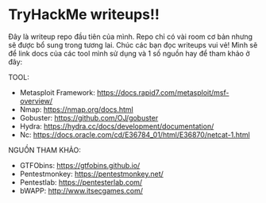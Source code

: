 # TryHackMe writeups!!

Đây là writeup repo đầu tiên của mình. Repo chỉ có vài room cơ bản nhưng sẽ được bổ sung trong tương lai. Chúc các bạn đọc writeups vui vẻ!
Mình sẽ để link docs của các tool mình sử dụng và 1 số nguồn hay để tham khảo ở đây:

TOOL:
* Metasploit Framework: https://docs.rapid7.com/metasploit/msf-overview/
* Nmap: https://nmap.org/docs.html
* Gobuster: https://github.com/OJ/gobuster
* Hydra: https://hydra.cc/docs/development/documentation/
* Nc: https://docs.oracle.com/cd/E36784_01/html/E36870/netcat-1.html

NGUỒN THAM KHẢO:
* GTFObins: https://gtfobins.github.io/
* Pentestmonkey: https://pentestmonkey.net/
* Pentestlab: https://pentesterlab.com/
* bWAPP: http://www.itsecgames.com/
